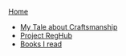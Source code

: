 [Home](/)

* [My Tale about Craftsmanship](becoming-a-craftsman.md)
* [Project RegHub](project-reghub.md)
* [Books I read](books.md)
